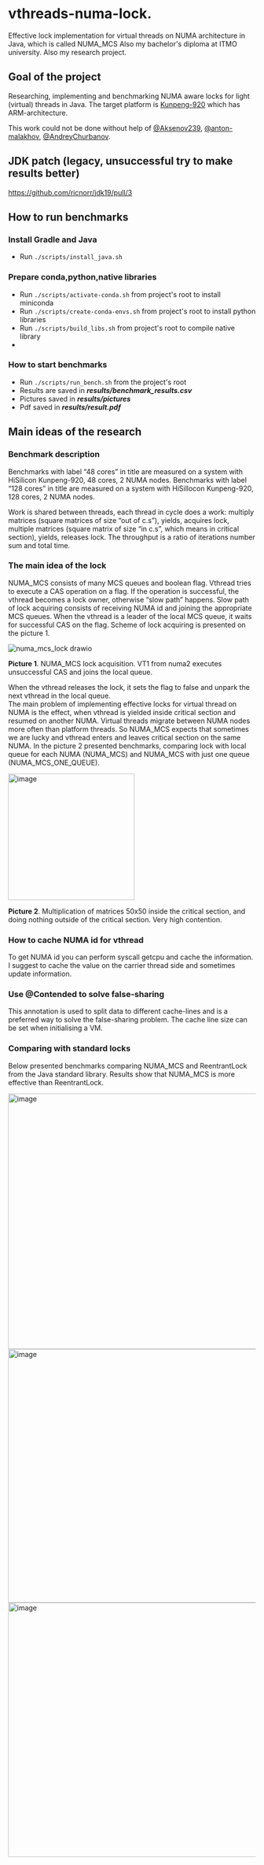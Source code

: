 # vthreads-numa-lock.

Effective lock implementation for virtual threads on NUMA architecture in Java, which is called NUMA_MCS
Also my bachelor's diploma at ITMO university.
Also my research project.

## Goal of the project
Researching, implementing and benchmarking NUMA aware locks for light (virtual) threads in Java.
The target platform is [Kunpeng-920](https://www.hisilicon.com/en/products/Kunpeng/Huawei-Kunpeng/Huawei-Kunpeng-920) which has
ARM-architecture.

This work could not be done without help
of [@Aksenov239](https://github.com/Aksenov239), [@anton-malakhov](https://github.com/anton-malakhov), [@AndreyChurbanov](https://github.com/AndreyChurbanov).

## JDK patch (legacy, unsuccessful try to make results better)
https://github.com/ricnorr/jdk19/pull/3

## How to run benchmarks

### Install Gradle and Java
* Run ```./scripts/install_java.sh```
### Prepare conda,python,native libraries

* Run ```./scripts/activate-conda.sh``` from project's root to install miniconda
* Run ```./scripts/create-conda-envs.sh``` from project's root to install python libraries
* Run ```./scripts/build_libs.sh``` from project's root to compile native library
* 
### How to start benchmarks

* Run ```./scripts/run_bench.sh``` from the project's root
* Results are saved in ***results/benchmark_results.csv***
* Pictures saved in ***results/pictures***
* Pdf saved in ***results/result.pdf***

## Main ideas of the research
### Benchmark description
Benchmarks with label “48 cores” in title are measured on a system with HiSilicon Kunpeng-920, 48 cores, 2 NUMA nodes. Benchmarks with label “128 cores” in title are measured on a system with HiSillocon Kunpeng-920, 128 cores, 2 NUMA nodes.

Work is shared between threads, each thread in cycle does a work: multiply matrices (square matrices of size “out of c.s”), yields, acquires lock, multiple matrices (square matrix of size “in c.s”, which means in critical section), yields, releases lock. The throughput is a ratio of iterations number sum and total time.

### The main idea of the lock
NUMA_MCS consists of many MCS queues and boolean flag. Vthread tries to execute a CAS operation on a flag. If the operation is successful, the vthread becomes a lock owner, otherwise “slow path” happens. Slow path of lock acquiring consists of receiving NUMA id and joining the appropriate MCS queues. When the vthread is a leader of the local MCS queue, it waits for successful CAS on the flag. Scheme of lock acquiring is presented on the picture 1. 

![numa_mcs_lock drawio](https://github.com/ricnorr/vthreads-numa-lock/assets/31213770/a1a15b5c-0cb0-49ff-a55d-66faacedbdb0)

**Picture 1**. NUMA_MCS lock acquisition. VT1 from numa2 executes unsuccessful CAS and joins the local queue. 


When the vthread releases the lock, it sets the flag to false and unpark the next vthread in the local queue.  
The main problem of implementing effective locks for virtual thread on NUMA is the effect, when vthread is yielded inside critical section and resumed on another NUMA. Virtual threads migrate between NUMA nodes more often than platform threads. So NUMA_MCS expects that sometimes we are lucky and vthread enters and leaves critical section on the same NUMA. In the picture 2 presented benchmarks, comparing lock with local queue for each NUMA (NUMA_MCS)  and NUMA_MCS with just one queue (NUMA_MCS_ONE_QUEUE).

<img width="257" alt="image" src="https://github.com/ricnorr/vthreads-numa-lock/assets/31213770/f980f19f-fa0f-4cf7-9d50-5de1de6c8c9a">

**Picture 2**. Multiplication of matrices 50x50 inside the critical section, and doing nothing outside of the critical section. Very high contention.


### How to cache NUMA id for vthread
To get NUMA id you can perform syscall getcpu and cache the information. I suggest to cache the value on the carrier thread side and sometimes update information. 

### Use @Contended to solve false-sharing
This annotation is used to split data to different cache-lines and is a preferred way to solve the false-sharing problem. The cache line size can be set when initialising a VM.

### Comparing with standard locks
Below presented benchmarks comparing NUMA_MCS and ReentrantLock from the Java standard library. Results show that NUMA_MCS is more effective than ReentrantLock.

<img width="519" alt="image" src="https://github.com/ricnorr/vthreads-numa-lock/assets/31213770/4c5a0a5d-9d3c-4d98-a701-262f7d70c0b5">

<img width="515" alt="image" src="https://github.com/ricnorr/vthreads-numa-lock/assets/31213770/18fafddb-cde8-49cc-8e87-02976858c875">

<img width="517" alt="image" src="https://github.com/ricnorr/vthreads-numa-lock/assets/31213770/64cc88f9-638a-4818-ba10-922b362faf07">






